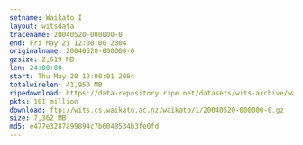 ```yaml
---
setname: Waikato I
layout: witsdata
tracename: 20040520-000000-0
end: Fri May 21 12:00:00 2004
originalname: 20040520-000000-0
gzsize: 2,619 MB
len: 24:00:00
start: Thu May 20 12:00:01 2004
totalwirelen: 41,950 MB
ripedownload: https://data-repository.ripe.net/datasets/wits-archive/waikato/1/20040520-000000-0.gz
pkts: 101 million
download: ftp://wits.cs.waikato.ac.nz/waikato/1/20040520-000000-0.gz
size: 7,362 MB
md5: e477e3287a99894c7b6048534b3fe0fd
---
```

